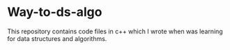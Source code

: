 # Way-to-ds-algo
This repository contains code files in c++ which  I wrote when was learning for data structures and algorithms.
